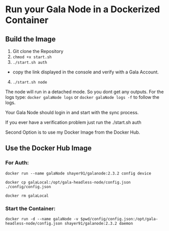 # Run your Gala Node in a Dockerized Container #

## Build the Image ##

1. Git clone the Repository
2. `chmod +x start.sh`
3. `./start.sh auth`
  - copy the link displayed in the console and verify with a Gala Account.
4. `./start.sh node`

The node will run in a detached mode. So you dont get any outputs. 
For the logs type:
`docker galaNode logs` or `docker galaNode logs -f` to follow the logs. 

Your Gala Node should login in and start with the sync process.

If you ever have a verification problem just run the ./start.sh auth

Second Option is to use my Docker Image from the Docker Hub.

## Use the Docker Hub Image ##

### For Auth: ### 

`docker run --name galaNode shayer91/galanode:2.3.2 config device`

`docker cp galaLocal:/opt/gala-headless-node/config.json ./config/config.json`

`docker rm galaLocal`

### Start the Container: ### 

`docker run -d --name galaNode -v $pwd/config/config.json:/opt/gala-headless-node/config.json shayer91/galanode:2.3.2 daemon`
